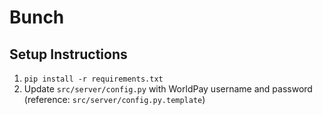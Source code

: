# Bunch

## Setup Instructions
1. `pip install -r requirements.txt`
2. Update `src/server/config.py` with WorldPay username and password (reference: `src/server/config.py.template`)
